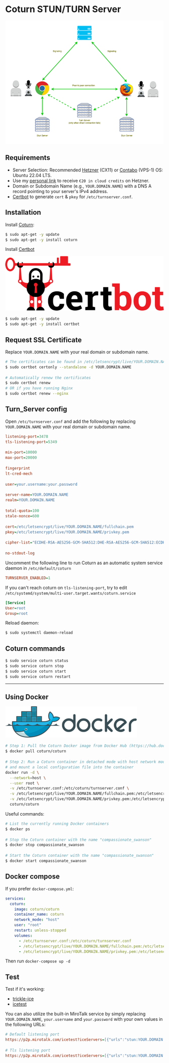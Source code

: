 # Coturn STUN/TURN Server

![stunTurn](../images/stun-turn.png)

## Requirements

- Server Selection: Recommended [Hetzner](https://www.hetzner.com/cloud) (CX11) or [Contabo](https://www.dpbolvw.net/click-101027391-14462707) (VPS-1) OS: Ubuntu 22.04 LTS.
- Use my [personal link](https://hetzner.cloud/?ref=XdRifCzCK3bn) to receive `€⁠20 in cloud credits` on Hetzner.
- Domain or Subdomain Name (e.g., `YOUR.DOMAIN.NAME`) with a DNS A record pointing to your server's IPv4 address.
- [Certbot](https://certbot.eff.org/) to generate `cert` & `pkey` for `/etc/turnserver.conf`.

## Installation

Install [Coturn](https://github.com/coturn/coturn):

```bash
$ sudo apt-get -y update
$ sudo apt-get -y install coturn
```

Install [Certbot](https://certbot.eff.org/)

![certbot](../images/certbot.png)

```bash
$ sudo apt-get -y update
$ sudo apt-get -y install certbot
```

## Request SSL Certificate

Replace `YOUR.DOMAIN.NAME` with your real domain or subdomain name.

```bash
# The certificates can be found in /etc/letsencrypt/live/YOUR.DOMAIN.NAME/
$ sudo certbot certonly --standalone -d YOUR.DOMAIN.NAME

# Automatically renew the certificates
$ sudo certbot renew
# OR if you have running Nginx
$ sudo certbot renew --nginx
```

## Turn_Server config

Open `/etc/turnserver.conf` and add the following by replacing `YOUR.DOMAIN.NAME` with your real domain or subdomain name.

```ini
listening-port=3478
tls-listening-port=5349

min-port=10000
max-port=20000

fingerprint
lt-cred-mech

user=your.username:your.password

server-name=YOUR.DOMAIN.NAME
realm=YOUR.DOMAIN.NAME

total-quota=100
stale-nonce=600

cert=/etc/letsencrypt/live/YOUR.DOMAIN.NAME/fullchain.pem
pkey=/etc/letsencrypt/live/YOUR.DOMAIN.NAME/privkey.pem

cipher-list="ECDHE-RSA-AES256-GCM-SHA512:DHE-RSA-AES256-GCM-SHA512:ECDHE-RSA-AES256-GCM-SHA384:DHE-RSA-AES256-GCM-SHA384:ECDHE-RSA-AES256-SHA384"

no-stdout-log
```

Uncomment the following line to run Coturn as an automatic system service daemon in `/etc/default/coturn`

```ini
TURNSERVER_ENABLED=1
```

If you can't reach coturn on `tls-listening-port`, try to edit `/etc/systemd/system/multi-user.target.wants/coturn.service`

```ini
[Service]
User=root
Group=root
```

Reload daemon:

```bash
$ sudo systemctl daemon-reload
```

## Coturn commands

```bash
$ sudo service coturn status
$ sudo service coturn stop
$ sudo service coturn start
$ sudo service coturn restart
```

---

## Using Docker

![docker](../images/docker.png)

```bash
# Step 1: Pull the Coturn Docker image from Docker Hub (https://hub.docker.com/r/coturn/coturn)
$ docker pull coturn/coturn

# Step 2: Run a Coturn container in detached mode with host network mode
# and mount a local configuration file into the container
docker run -d \
  --network=host \
  --user root \
  -v /etc/turnserver.conf:/etc/coturn/turnserver.conf \
  -v /etc/letsencrypt/live/YOUR.DOMAIN.NAME/fullchain.pem:/etc/letsencrypt/live/YOUR.DOMAIN.NAME/fullchain.pem \
  -v /etc/letsencrypt/live/YOUR.DOMAIN.NAME/privkey.pem:/etc/letsencrypt/live/YOUR.DOMAIN.NAME/privkey.pem \
  coturn/coturn
```

Useful commands:

```bash
# List the currently running Docker containers
$ docker ps

# Stop the Coturn container with the name "compassionate_swanson"
$ docker stop compassionate_swanson

# Start the Coturn container with the name "compassionate_swanson"
$ docker start compassionate_swanson
```

## Docker compose

If you prefer `docker-compose.yml`:

```yaml
services:
  coturn:
    image: coturn/coturn
    container_name: coturn
    network_mode: "host"
    user: "root"
    restart: unless-stopped
    volumes:
      - /etc/turnserver.conf:/etc/coturn/turnserver.conf
      - /etc/letsencrypt/live/YOUR.DOMAIN.NAME/fullchain.pem:/etc/letsencrypt/live/YOUR.DOMAIN.NAME/fullchain.pem
      - /etc/letsencrypt/live/YOUR.DOMAIN.NAME/privkey.pem:/etc/letsencrypt/live/YOUR.DOMAIN.NAME/privkey.pem
```

Then run `docker-compose up -d`

## Test

Test if it's working:

- [trickle-ice](https://webrtc.github.io/samples/src/content/peerconnection/trickle-ice/)
- [icetest](https://icetest.info/)

You can also utilize the built-in MiroTalk service by simply replacing `YOUR.DOMAIN.NAME`, `your.username` and `your.password` with your own values in the following URLs:

```ini
# Default listening port
https://p2p.mirotalk.com/icetest?iceServers=[{"urls":"stun:YOUR.DOMAIN.NAME:3478"},{"urls":"turn:YOUR.DOMAIN.NAME:3478","username":"your.username","credential":"your.password"}]

# Tls listening port
https://p2p.mirotalk.com/icetest?iceServers=[{"urls":"stun:YOUR.DOMAIN.NAME:5349"},{"urls":"turn:YOUR.DOMAIN.NAME:5349","username":"your.username","credential":"your.password"}]
```
